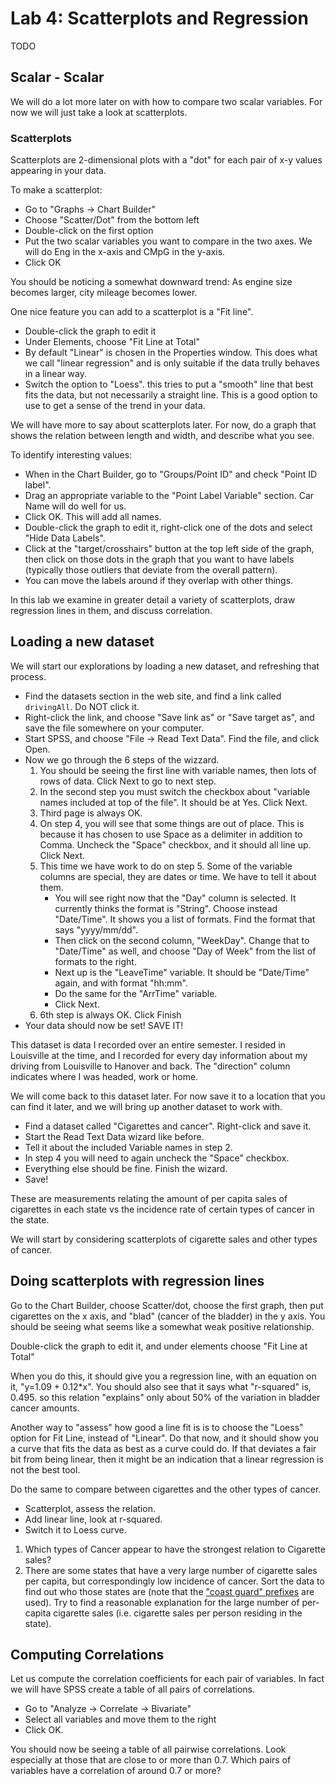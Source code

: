 # Lab 4: Scatterplots and Regression

TODO

## Scalar - Scalar

We will do a lot more later on with how to compare two scalar variables. For now we will just take a look at scatterplots.

### Scatterplots

Scatterplots are 2-dimensional plots with a "dot" for each pair of x-y values appearing in your data.

To make a scatterplot:

- Go to "Graphs -> Chart Builder"
- Choose "Scatter/Dot" from the bottom left
- Double-click on the first option
- Put the two scalar variables you want to compare in the two axes. We will do Eng in the x-axis and CMpG in the y-axis.
- Click OK

You should be noticing a somewhat downward trend: As engine size becomes larger, city mileage becomes lower.

One nice feature you can add to a scatterplot is a "Fit line".

- Double-click the graph to edit it
- Under Elements, choose "Fit Line at Total"
- By default "Linear" is chosen in the Properties window. This does what we call "linear regression" and is only suitable if the data trully behaves in a linear way.
- Switch the option to "Loess". this tries to put a "smooth" line that best fits the data, but not necessarily a straight line. This is a good option to use to get a sense of the trend in your data.

We will have more to say about scatterplots later. For now, do a graph that shows the relation between length and width, and describe what you see.

To identify interesting values:

- When in the Chart Builder, go to "Groups/Point ID" and check "Point ID label".
- Drag an appropriate variable to the "Point Label Variable" section. Car Name will do well for us.
- Click OK. This will add all names.
- Double-click the graph to edit it, right-click one of the dots and select "Hide Data Labels".
- Click at the "target/crosshairs" button at the top left side of the graph, then click on those dots in the graph that you want to have labels (typically those outliers that deviate from the overall pattern).
- You can move the labels around if they overlap with other things.

In this lab we examine in greater detail a variety of scatterplots, draw regression lines in them, and discuss correlation.

## Loading a new dataset

We will start our explorations by loading a new dataset, and refreshing that process.

- Find the datasets section in the web site, and find a link called `drivingAll`. Do NOT click it.
- Right-click the link, and choose "Save link as" or "Save target as", and save the file somewhere on your computer.
- Start SPSS, and choose "File -> Read Text Data". Find the file, and click Open.
- Now we go through the 6 steps of the wizzard.
    1. You should be seeing the first line with variable names, then lots of rows of data. Click Next to go to next step.
    2. In the second step you must switch the checkbox about "variable names included at top of the file". It should be at Yes. Click Next.
    3. Third page is always OK.
    4. On step 4, you will see that some things are out of place. This is because it has chosen to use Space as a delimiter in addition to Comma. Uncheck the "Space" checkbox, and it should all line up. Click Next.
    5. This time we have work to do on step 5. Some of the variable columns are special, they are dates or time. We have to tell it about them.
        - You will see right now that the "Day" column is selected. It currently thinks the format is "String". Choose instead "Date/Time". It shows you a list of formats. Find the format that says "yyyy/mm/dd".
        - Then click on the second column, "WeekDay". Change that to "Date/Time" as well, and choose "Day of Week" from the list of formats to the right.
        - Next up is the "LeaveTime" variable. It should be "Date/Time" again, and with format "hh:mm".
        - Do the same for the "ArrTime" variable.
        - Click Next.
    6. 6th step is always OK. Click Finish
- Your data should now be set! SAVE IT!

This dataset is data I recorded over an entire semester. I resided in Louisville at the time, and I recorded for every day information about my driving from Louisville to Hanover and back. The "direction" column indicates where I was headed, work or home.

We will come back to this dataset later. For now save it to a location that you can find it later, and we will bring up another dataset to work with.

- Find a dataset called "Cigarettes and cancer". Right-click and save it.
- Start the Read Text Data wizard like before.
- Tell it about the included Variable names in step 2.
- In step 4 you will need to again uncheck the "Space" checkbox.
- Everything else should be fine. Finish the wizard.
- Save!

These are measurements relating the amount of per capita sales of cigarettes in each state vs the incidence rate of certain types of cancer in the state.

We will start by considering scatterplots of cigarette sales and other types of cancer.

## Doing scatterplots with regression lines

Go to the Chart Builder, choose Scatter/dot, choose the first graph, then put cigarettes on the x axis, and "blad" (cancer of the bladder) in the y axis. You should be seeing what seems like a somewhat weak positive relationship.

Double-click the graph to edit it, and under elements choose "Fit Line at Total"

When you do this, it should give you a regression line, with an equation on it, "y=1.09 + 0.12*x". You should also see that it says what "r-squared" is, 0.495. so this relation "explains" only about 50% of the variation in bladder cancer amounts.

Another way to "assess" how good a line fit is is to choose the "Loess" option for Fit Line, instead of "Linear". Do that now, and it should show you a curve that fits the data as best as a curve could do. If that deviates a fair bit from being linear, then it might be an indication that a linear regression is not the best tool.

Do the same to compare between cigarettes and the other types of cancer.

- Scatterplot, assess the relation.
- Add linear line, look at r-squared.
- Switch it to Loess curve.

1. Which types of Cancer appear to have the strongest relation to Cigarette sales?
2. There are some states that have a very large number of cigarette sales per capita, but correspondingly low incidence of cancer. Sort the data to find out who those states are (note that the ["coast guard" prefixes](http://en.wikipedia.org/wiki/List_of_U.S._state_abbreviations#Coast_Guard_vessel_prefixes) are used). Try to find a reasonable explanation for the large number of per-capita cigarette sales (i.e. cigarette sales per person residing in the state).

## Computing Correlations

Let us compute the correlation coefficients for each pair of variables. In fact we will have SPSS create a table of all pairs of correlations.

- Go to "Analyze -> Correlate -> Bivariate"
- Select all variables and move them to the right
- Click OK.

You should now be seeing a table of all pairwise correlations. Look especially at those that are close to or more than 0.7. Which pairs of variables have a correlation of around 0.7 or more?

